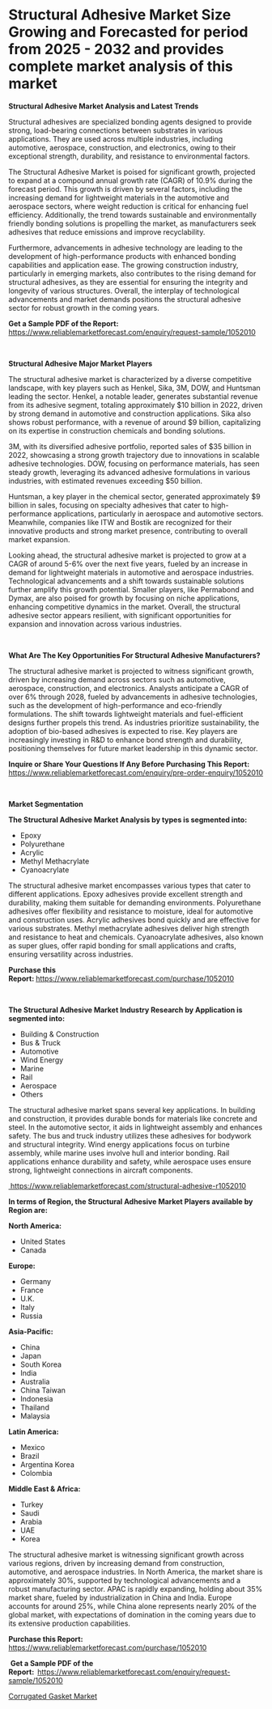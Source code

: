 <p><h1>Structural Adhesive Market Size Growing and Forecasted for period from 2025 - 2032 and provides complete market analysis of this market</h1></p><p><strong>Structural Adhesive Market Analysis and Latest Trends</strong></p>
<p><p>Structural adhesives are specialized bonding agents designed to provide strong, load-bearing connections between substrates in various applications. They are used across multiple industries, including automotive, aerospace, construction, and electronics, owing to their exceptional strength, durability, and resistance to environmental factors.</p><p>The Structural Adhesive Market is poised for significant growth, projected to expand at a compound annual growth rate (CAGR) of 10.9% during the forecast period. This growth is driven by several factors, including the increasing demand for lightweight materials in the automotive and aerospace sectors, where weight reduction is critical for enhancing fuel efficiency. Additionally, the trend towards sustainable and environmentally friendly bonding solutions is propelling the market, as manufacturers seek adhesives that reduce emissions and improve recyclability.</p><p>Furthermore, advancements in adhesive technology are leading to the development of high-performance products with enhanced bonding capabilities and application ease. The growing construction industry, particularly in emerging markets, also contributes to the rising demand for structural adhesives, as they are essential for ensuring the integrity and longevity of various structures. Overall, the interplay of technological advancements and market demands positions the structural adhesive sector for robust growth in the coming years.</p></p>
<p><strong>Get a Sample PDF of the Report:&nbsp;</strong> <a href="https://www.reliablemarketforecast.com/enquiry/request-sample/1052010?utm_campaign=2890&utm_medium=2&utm_source=Github&utm_content=ia&utm_term=31032025&utm_id=structural-adhesive">https://www.reliablemarketforecast.com/enquiry/request-sample/1052010</a></p>
<p>&nbsp;</p>
<p><strong>Structural Adhesive Major Market Players</strong></p>
<p><p>The structural adhesive market is characterized by a diverse competitive landscape, with key players such as Henkel, Sika, 3M, DOW, and Huntsman leading the sector. Henkel, a notable leader, generates substantial revenue from its adhesive segment, totaling approximately $10 billion in 2022, driven by strong demand in automotive and construction applications. Sika also shows robust performance, with a revenue of around $9 billion, capitalizing on its expertise in construction chemicals and bonding solutions.</p><p>3M, with its diversified adhesive portfolio, reported sales of $35 billion in 2022, showcasing a strong growth trajectory due to innovations in scalable adhesive technologies. DOW, focusing on performance materials, has seen steady growth, leveraging its advanced adhesive formulations in various industries, with estimated revenues exceeding $50 billion.</p><p>Huntsman, a key player in the chemical sector, generated approximately $9 billion in sales, focusing on specialty adhesives that cater to high-performance applications, particularly in aerospace and automotive sectors. Meanwhile, companies like ITW and Bostik are recognized for their innovative products and strong market presence, contributing to overall market expansion.</p><p>Looking ahead, the structural adhesive market is projected to grow at a CAGR of around 5-6% over the next five years, fueled by an increase in demand for lightweight materials in automotive and aerospace industries. Technological advancements and a shift towards sustainable solutions further amplify this growth potential. Smaller players, like Permabond and Dymax, are also poised for growth by focusing on niche applications, enhancing competitive dynamics in the market. Overall, the structural adhesive sector appears resilient, with significant opportunities for expansion and innovation across various industries.</p></p>
<p>&nbsp;</p>
<p><strong>What Are The Key Opportunities For Structural Adhesive Manufacturers?</strong></p>
<p><p>The structural adhesive market is projected to witness significant growth, driven by increasing demand across sectors such as automotive, aerospace, construction, and electronics. Analysts anticipate a CAGR of over 6% through 2028, fueled by advancements in adhesive technologies, such as the development of high-performance and eco-friendly formulations. The shift towards lightweight materials and fuel-efficient designs further propels this trend. As industries prioritize sustainability, the adoption of bio-based adhesives is expected to rise. Key players are increasingly investing in R&D to enhance bond strength and durability, positioning themselves for future market leadership in this dynamic sector.</p></p>
<p><strong>Inquire or Share Your Questions If Any Before Purchasing This Report:</strong> <a href="https://www.reliablemarketforecast.com/enquiry/pre-order-enquiry/1052010?utm_campaign=2890&utm_medium=2&utm_source=Github&utm_content=ia&utm_term=31032025&utm_id=structural-adhesive">https://www.reliablemarketforecast.com/enquiry/pre-order-enquiry/1052010</a></p>
<p>&nbsp;</p>
<p><strong>Market Segmentation</strong></p>
<p><strong>The Structural Adhesive Market Analysis by types is segmented into:</strong></p>
<p><ul><li>Epoxy</li><li>Polyurethane</li><li>Acrylic</li><li>Methyl Methacrylate</li><li>Cyanoacrylate</li></ul></p>
<p><p>The structural adhesive market encompasses various types that cater to different applications. Epoxy adhesives provide excellent strength and durability, making them suitable for demanding environments. Polyurethane adhesives offer flexibility and resistance to moisture, ideal for automotive and construction uses. Acrylic adhesives bond quickly and are effective for various substrates. Methyl methacrylate adhesives deliver high strength and resistance to heat and chemicals. Cyanoacrylate adhesives, also known as super glues, offer rapid bonding for small applications and crafts, ensuring versatility across industries.</p></p>
<p><strong>Purchase this Report:&nbsp;</strong><a href="https://www.reliablemarketforecast.com/purchase/1052010?utm_campaign=2890&utm_medium=2&utm_source=Github&utm_content=ia&utm_term=31032025&utm_id=structural-adhesive">https://www.reliablemarketforecast.com/purchase/1052010</a></p>
<p>&nbsp;</p>
<p><strong>The Structural Adhesive Market Industry Research by Application is segmented into:</strong></p>
<p><ul><li>Building & Construction</li><li>Bus & Truck</li><li>Automotive</li><li>Wind Energy</li><li>Marine</li><li>Rail</li><li>Aerospace</li><li>Others</li></ul></p>
<p><p>The structural adhesive market spans several key applications. In building and construction, it provides durable bonds for materials like concrete and steel. In the automotive sector, it aids in lightweight assembly and enhances safety. The bus and truck industry utilizes these adhesives for bodywork and structural integrity. Wind energy applications focus on turbine assembly, while marine uses involve hull and interior bonding. Rail applications enhance durability and safety, while aerospace uses ensure strong, lightweight connections in aircraft components.</p></p>
<p><a href="https://www.reliablemarketforecast.com/structural-adhesive-r1052010?utm_campaign=2890&utm_medium=2&utm_source=Github&utm_content=ia&utm_term=31032025&utm_id=structural-adhesive">&nbsp;https://www.reliablemarketforecast.com/structural-adhesive-r1052010</a></p>
<p><strong>In terms of Region, the Structural Adhesive Market Players available by Region are:</strong></p>
<p>
    <p> <strong> North America: </strong>
        <ul>
            <li>United States</li>
            <li>Canada</li>
        </ul>
        </p> 
    <p> <strong> Europe: </strong>
        <ul>
            <li>Germany</li>
            <li>France</li>
            <li>U.K.</li>
            <li>Italy</li>
            <li>Russia</li>
        </ul>
        </p> 
    <p> <strong> Asia-Pacific: </strong>
        <ul>
            <li>China</li>
            <li>Japan</li>
            <li>South Korea</li>
            <li>India</li>
            <li>Australia</li>
            <li>China Taiwan</li>
            <li>Indonesia</li>
            <li>Thailand</li>
            <li>Malaysia</li>
        </ul>
        </p> 
    <p> <strong> Latin America: </strong>
        <ul>
            <li>Mexico</li>
            <li>Brazil</li>
            <li>Argentina Korea</li>
            <li>Colombia</li>
        </ul>
        </p> 
    <p> <strong> Middle East & Africa: </strong>
        <ul>
            <li>Turkey</li>
            <li>Saudi</li>
            <li>Arabia</li>
            <li>UAE</li>
            <li>Korea</li>
        </ul>
    </p>
    </p>
<p><p>The structural adhesive market is witnessing significant growth across various regions, driven by increasing demand from construction, automotive, and aerospace industries. In North America, the market share is approximately 30%, supported by technological advancements and a robust manufacturing sector. APAC is rapidly expanding, holding about 35% market share, fueled by industrialization in China and India. Europe accounts for around 25%, while China alone represents nearly 20% of the global market, with expectations of domination in the coming years due to its extensive production capabilities.</p></p>
<p><strong>Purchase this Report: </strong><a href="https://www.reliablemarketforecast.com/purchase/1052010?utm_campaign=2890&utm_medium=2&utm_source=Github&utm_content=ia&utm_term=31032025&utm_id=structural-adhesive">https://www.reliablemarketforecast.com/purchase/1052010</a></p>
<p>&nbsp;<strong>Get a Sample PDF of the Report:&nbsp;&nbsp;</strong><a href="https://www.reliablemarketforecast.com/enquiry/request-sample/1052010?utm_campaign=2890&utm_medium=2&utm_source=Github&utm_content=ia&utm_term=31032025&utm_id=structural-adhesive">https://www.reliablemarketforecast.com/enquiry/request-sample/1052010</a></p>
<p><strong></strong></p>
<p><p><a href="https://github.com/haaszgettre6/Market-Research-Report-List-1/blob/main/corrugated-gasket-market.md?utm_campaign=2890&utm_medium=2&utm_source=Github&utm_content=ia&utm_term=31032025&utm_id=structural-adhesive">Corrugated Gasket Market</a></p></p>